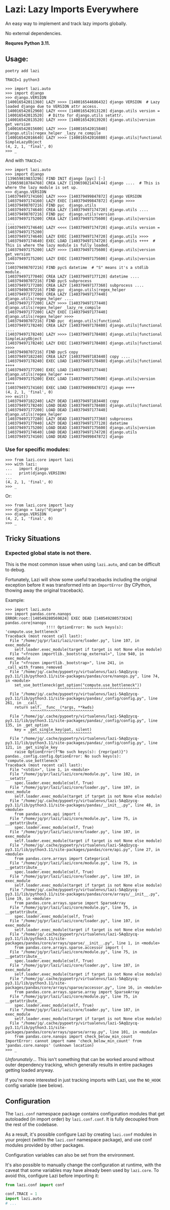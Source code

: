 # Lazi: Lazy Imports Everywhere

An easy way to implement and track lazy imports globally.

No external dependencies.

**Requres Python 3.11.**

## Usage:

```shell
poetry add lazi
```
```shell
TRACE=1 python3
```
```pycon
>>> import lazi.auto
>>> import django
>>> django.VERSION
[140016542011360] LAZY >>>> [140016544686432] django VERSION  # Lazy loaded django due to VERSION attr access.
[140016542012960] LAZY <<<< [140016542013120] django.utils version = [140016542013520]  # Ditto for django.utils setattr.
[140016542013520] LAZY >>>> [140016542013920] django.utils|version get_version
[140016542015600] LAZY >>>> [140016542015840] django.utils|regex_helper _lazy_re_compile
[140016542016640] LAZY >>>> [140016542016880] django.utils|functional SimpleLazyObject
(4, 2, 1, 'final', 0)
>>> _
```

And with `TRACE=2`:

```pycon
>>> import lazi.auto
>>> import django
[139659819833296] FIND INIT django [pyc] [-]  
[139659818784768] CREA LAZY [139659821474144] django ....  # This is where the lazy module is set up.
>>> django.VERSION
[140379497174160] LAZY >>>> [140379499847872] django VERSION
[140379497174160] LAZY EXEC [140379499847872] django >>>> 
[140379498707216] FIND pyc  django.utils
[140379497174640] CREA LAZY [140379497174720] django.utils .... 
[140379498707216] FIND pyc  django.utils!version
[140379497175200] CREA LAZY [140379497175600] django.utils|version .... 
[140379497174640] LAZY <<<< [140379497174720] django.utils version = [140379497175200]
[140379497174640] LAZY EXEC [140379497174720] django.utils >>>> 
[140379497174640] EXEC LOAD [140379497174720] django.utils ++++  # This is where the lazy module is fully loaded. 
[140379497175200] LAZY >>>> [140379497175600] django.utils|version get_version
[140379497175200] LAZY EXEC [140379497175600] django.utils|version >>>> 
[140379498707216] FIND pycS datetime  # "S" means it's a stdlib module.
[140379497177040] CREA LAZY [140379497177120] datetime .... 
[140379498707216] FIND pycS subprocess
[140379497177280] CREA LAZY [140379497177360] subprocess .... 
[140379498707216] FIND pyc  django.utils|regex_helper
[140379497177200] CREA LAZY [140379497177440] django.utils|regex_helper .... 
[140379497177200] LAZY >>>> [140379497177440] django.utils|regex_helper _lazy_re_compile
[140379497177200] LAZY EXEC [140379497177440] django.utils|regex_helper >>>> 
[140379498707216] FIND pyc  django.utils|functional
[140379497178240] CREA LAZY [140379497178480] django.utils|functional .... 
[140379497178240] LAZY >>>> [140379497178480] django.utils|functional SimpleLazyObject
[140379497178240] LAZY EXEC [140379497178480] django.utils|functional >>>> 
[140379498707216] FIND pycS copy
[140379497182240] CREA LAZY [140379497183440] copy .... 
[140379497178240] EXEC LOAD [140379497178480] django.utils|functional ++++ 
[140379497177200] EXEC LOAD [140379497177440] django.utils|regex_helper ++++ 
[140379497175200] EXEC LOAD [140379497175600] django.utils|version ++++ 
[140379497174160] EXEC LOAD [140379499847872] django ++++ 
(4, 2, 1, 'final', 0)
>>> exit()
[140379497182240] LAZY DEAD [140379497183440] copy
[140379497178240] LOAD DEAD [140379497178480] django.utils|functional
[140379497177200] LOAD DEAD [140379497177440] django.utils|regex_helper
[140379497177280] LAZY DEAD [140379497177360] subprocess
[140379497177040] LAZY DEAD [140379497177120] datetime
[140379497175200] LOAD DEAD [140379497175600] django.utils|version
[140379497174640] LOAD DEAD [140379497174720] django.utils
[140379497174160] LOAD DEAD [140379499847872] django
```

### Use for specific modules:

```pycon
>>> from lazi.core import lazi
>>> with lazi:
...   import django
...   print(django.VERSION)
... 
(4, 2, 1, 'final', 0)
>>> _
```

Or:

```pycon
>>> from lazi.core import lazy
>>> django = lazy("django")
>>> django.VERSION
(4, 2, 1, 'final', 0)
>>> _
```

## Tricky Situations

### Expected global state is not there.

This is the most common issue when using `lazi.auto`, and can be difficult to debug.

Fortunately, Lazi will show some useful tracebacks including the original exception before
it was transformed into an `ImportError` (by CPython, thowing away the original traceback).

Example:
```pycon
>>> import lazi.auto
>>> import pandas.core.nanops
ERROR:root:[140549280569824] EXEC DEAD [140549280573824] pandas.core|nanops
                  !!!! OptionError: No such keys(s): 'compute.use_bottleneck'
Traceback (most recent call last):
  File "/home/jq/pr/lazi/lazi/core/loader.py", line 107, in exec_module
    self.loader.exec_module(target if target is not None else module)
  File "<frozen importlib._bootstrap_external>", line 940, in exec_module
  File "<frozen importlib._bootstrap>", line 241, in _call_with_frames_removed
  File "/home/jq/.cache/pypoetry/virtualenvs/lazi-5AqQzycq-py3.11/lib/python3.11/site-packages/pandas/core/nanops.py", line 74, in <module>
    set_use_bottleneck(get_option("compute.use_bottleneck"))
                       ^^^^^^^^^^^^^^^^^^^^^^^^^^^^^^^^^^^^
  File "/home/jq/.cache/pypoetry/virtualenvs/lazi-5AqQzycq-py3.11/lib/python3.11/site-packages/pandas/_config/config.py", line 261, in __call__
    return self.__func__(*args, **kwds)
           ^^^^^^^^^^^^^^^^^^^^^^^^^^^^
  File "/home/jq/.cache/pypoetry/virtualenvs/lazi-5AqQzycq-py3.11/lib/python3.11/site-packages/pandas/_config/config.py", line 135, in _get_option
    key = _get_single_key(pat, silent)
          ^^^^^^^^^^^^^^^^^^^^^^^^^^^^
  File "/home/jq/.cache/pypoetry/virtualenvs/lazi-5AqQzycq-py3.11/lib/python3.11/site-packages/pandas/_config/config.py", line 121, in _get_single_key
    raise OptionError(f"No such keys(s): {repr(pat)}")
pandas._config.config.OptionError: No such keys(s): 'compute.use_bottleneck'
Traceback (most recent call last):
  File "<stdin>", line 1, in <module>
  File "/home/jq/pr/lazi/lazi/core/module.py", line 102, in __setattr__
    spec.loader.exec_module(self, True)
  File "/home/jq/pr/lazi/lazi/core/loader.py", line 107, in exec_module
    self.loader.exec_module(target if target is not None else module)
  File "/home/jq/.cache/pypoetry/virtualenvs/lazi-5AqQzycq-py3.11/lib/python3.11/site-packages/pandas/__init__.py", line 48, in <module>
    from pandas.core.api import (
  File "/home/jq/pr/lazi/lazi/core/module.py", line 75, in __getattribute__
    spec.loader.exec_module(self, True)
  File "/home/jq/pr/lazi/lazi/core/loader.py", line 107, in exec_module
    self.loader.exec_module(target if target is not None else module)
  File "/home/jq/.cache/pypoetry/virtualenvs/lazi-5AqQzycq-py3.11/lib/python3.11/site-packages/pandas/core/api.py", line 27, in <module>
    from pandas.core.arrays import Categorical
  File "/home/jq/pr/lazi/lazi/core/module.py", line 75, in __getattribute__
    spec.loader.exec_module(self, True)
  File "/home/jq/pr/lazi/lazi/core/loader.py", line 107, in exec_module
    self.loader.exec_module(target if target is not None else module)
  File "/home/jq/.cache/pypoetry/virtualenvs/lazi-5AqQzycq-py3.11/lib/python3.11/site-packages/pandas/core/arrays/__init__.py", line 19, in <module>
    from pandas.core.arrays.sparse import SparseArray
  File "/home/jq/pr/lazi/lazi/core/module.py", line 75, in __getattribute__
    spec.loader.exec_module(self, True)
  File "/home/jq/pr/lazi/lazi/core/loader.py", line 107, in exec_module
    self.loader.exec_module(target if target is not None else module)
  File "/home/jq/.cache/pypoetry/virtualenvs/lazi-5AqQzycq-py3.11/lib/python3.11/site-packages/pandas/core/arrays/sparse/__init__.py", line 1, in <module>
    from pandas.core.arrays.sparse.accessor import (
  File "/home/jq/pr/lazi/lazi/core/module.py", line 75, in __getattribute__
    spec.loader.exec_module(self, True)
  File "/home/jq/pr/lazi/lazi/core/loader.py", line 107, in exec_module
    self.loader.exec_module(target if target is not None else module)
  File "/home/jq/.cache/pypoetry/virtualenvs/lazi-5AqQzycq-py3.11/lib/python3.11/site-packages/pandas/core/arrays/sparse/accessor.py", line 16, in <module>
    from pandas.core.arrays.sparse.array import SparseArray
  File "/home/jq/pr/lazi/lazi/core/module.py", line 75, in __getattribute__
    spec.loader.exec_module(self, True)
  File "/home/jq/pr/lazi/lazi/core/loader.py", line 107, in exec_module
    self.loader.exec_module(target if target is not None else module)
  File "/home/jq/.cache/pypoetry/virtualenvs/lazi-5AqQzycq-py3.11/lib/python3.11/site-packages/pandas/core/arrays/sparse/array.py", line 101, in <module>
    from pandas.core.nanops import check_below_min_count
ImportError: cannot import name 'check_below_min_count' from 'pandas.core.nanops' (unknown location)
>>> _
```

_Unforunately_... This isn't something that can be worked around without outer dependency tracking, which
generally results in entire packages getting loaded anyway.

If you're more interested in just tracking imports with Lazi, use the `NO_HOOK` config variable (see below).

## Configuration

The `lazi.conf` namespace package contains configuration modules
that get autoloaded (in import order) by `lazi.conf.conf`.
It is fully decoupled from the rest of the codebase.

As a result, it's possible configure Lazi by creating `lazi.conf`
modules in your project (within the `lazi.conf` namespace package),
and use conf modules provided by other packages.

Configuration variables can also be set from the environment.

It's also possible to manually change the configuration at runtime,
with the caveat that some variables may have already been used by
`lazi.core`. To avoid this, configure Lazi before importing it:

```python
from lazi.conf import conf

conf.TRACE = 1
import lazi.auto
# ...
```
